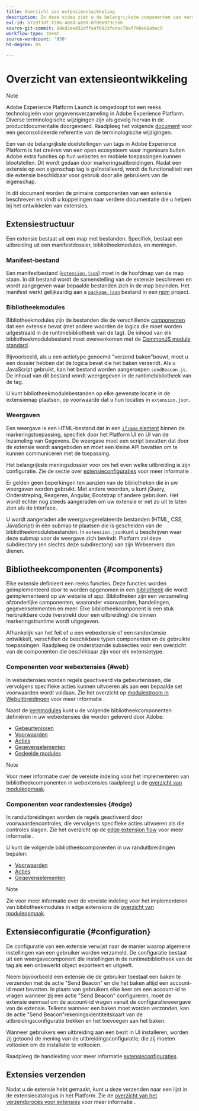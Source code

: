 ```yaml
---
title: Overzicht van extensieontwikkeling
description: In deze video ziet u de belangrijkste componenten van verschillende extensietypen en het ontwikkelingsproces voor extensies in Adobe Experience Platform.
exl-id: b72df3df-f206-488d-a690-0f086973c5b6
source-git-commit: 8ded2aed32dffa4f0923fedac7baf798e68a9ec9
workflow-type: tm+mt
source-wordcount: '950'
ht-degree: 0%

---
```


# Overzicht van extensieontwikkeling

>[!NOTE]
>
>Adobe Experience Platform Launch is omgedoopt tot een reeks technologieën voor gegevensverzameling in Adobe Experience Platform. Diverse terminologische wijzigingen zijn als gevolg hiervan in de productdocumentatie doorgevoerd. Raadpleeg het volgende [document](../term-updates.md) voor een geconsolideerde referentie van de terminologische wijzigingen.

Een van de belangrijkste doelstellingen van tags in Adobe Experience Platform is het creëren van een open ecosysteem waar ingenieurs buiten Adobe extra functies op hun websites en mobiele toepassingen kunnen blootstellen. Dit wordt gedaan door markeringsuitbreidingen. Nadat een extensie op een eigenschap tag is geïnstalleerd, wordt de functionaliteit van die extensie beschikbaar voor gebruik door alle gebruikers van de eigenschap.

In dit document worden de primaire componenten van een extensie beschreven en vindt u koppelingen naar verdere documentatie die u helpen bij het ontwikkelen van extensies.

## Extensiestructuur

Een extensie bestaat uit een map met bestanden. Specifiek, bestaat een uitbreiding uit een manifestdossier, bibliotheekmodules, en meningen.

### Manifest-bestand

Een manifestbestand ([`extension.json`](./manifest.md)) moet in de hoofdmap van de map staan. In dit bestand wordt de samenstelling van de extensie beschreven en wordt aangegeven waar bepaalde bestanden zich in de map bevinden. Het manifest werkt gelijkaardig aan a [`package.json`](https://docs.npmjs.com/files/package.json) bestand in een [npm](https://www.npmjs.com/) project.

### Bibliotheekmodules

Bibliotheekmodules zijn de bestanden die de verschillende [componenten](#components) dat een extensie bevat (met andere woorden de logica die moet worden uitgestraald in de runtimebibliotheek van de tag). De inhoud van elk bibliotheekmodulebestand moet overeenkomen met de [CommonJS module standard](https://nodejs.org/api/modules.html#modules-commonjs-modules).

Bijvoorbeeld, als u een actietype genoemd &quot;verzend baken&quot;bouwt, moet u een dossier hebben dat de logica bevat die het baken verzendt. Als u JavaScript gebruikt, kan het bestand worden aangeroepen `sendBeacon.js`. De inhoud van dit bestand wordt weergegeven in de runtimebibliotheek van de tag.

U kunt bibliotheekmodulebestanden op elke gewenste locatie in de extensiemap plaatsen, op voorwaarde dat u hun locaties in `extension.json`.

### Weergaven

Een weergave is een HTML-bestand dat in een [`iframe` element](https://developer.mozilla.org/en-US/docs/Web/HTML/Element/iframe) binnen de markeringstoepassing, specifiek door het Platform UI en UI van de Inzameling van Gegevens. De weergave moet een script bevatten dat door de extensie wordt aangeboden en moet een kleine API bevatten om te kunnen communiceren met de toepassing.

Het belangrijkste meningsdossier voor om het even welke uitbreiding is zijn configuratie. Zie de sectie over [extensieconfiguraties](#configuration) voor meer informatie .

Er gelden geen beperkingen ten aanzien van de bibliotheken die in uw weergaven worden gebruikt. Met andere woorden, u kunt jQuery, Onderstreping, Reageren, Angular, Bootstrap of andere gebruiken. Het wordt echter nog steeds aangeraden om uw extensie er net zo uit te laten zien als de interface.

U wordt aangeraden alle weergavegerelateerde bestanden (HTML, CSS, JavaScript) in één submap te plaatsen die is gescheiden van de bibliotheekmodulebestanden. In `extension.json`kunt u beschrijven waar deze submap voor de weergave zich bevindt. Platform zal deze subdirectory (en slechts deze subdirectory) van zijn Webservers dan dienen.

## Bibliotheekcomponenten {#components}

Elke extensie definieert een reeks functies. Deze functies worden geïmplementeerd door te worden opgenomen in een [bibliotheek](../ui/publishing/libraries.md) die wordt geïmplementeerd op uw website of app. Bibliotheken zijn een verzameling afzonderlijke componenten, waaronder voorwaarden, handelingen, gegevenselementen en meer. Elke bibliotheekcomponent is een stuk herbruikbare code (verstrekt door een uitbreiding) die binnen markeringstruntime wordt uitgegeven.

Afhankelijk van het feit of u een webextensie of een randextensie ontwikkelt, verschillen de beschikbare typen componenten en de gebruikte toepassingen. Raadpleeg de onderstaande subsecties voor een overzicht van de componenten die beschikbaar zijn voor elk extensietype.

### Componenten voor webextensies {#web}

In webextensies worden regels geactiveerd via gebeurtenissen, die vervolgens specifieke acties kunnen uitvoeren als aan een bepaalde set voorwaarden wordt voldaan. Zie het overzicht op [modulestroom in Webuitbreidingen](./web/flow.md) voor meer informatie .

Naast de [kernmodules](./web/core.md) kunt u de volgende bibliotheekcomponenten definiëren in uw webextensies die worden geleverd door Adobe:

* [Gebeurtenissen](./web/event-types.md)
* [Voorwaarden](./web/condition-types.md)
* [Acties](./web/action-types.md)
* [Gegevenselementen](./web/data-element-types.md)
* [Gedeelde modules](./web/shared.md)

>[!NOTE]
>
>Voor meer informatie over de vereiste indeling voor het implementeren van bibliotheekcomponenten in webextensies raadpleegt u de [overzicht van moduleopmaak](./web/format.md).

### Componenten voor randextensies {#edge}

In randuitbreidingen worden de regels geactiveerd door voorwaardencontroles, die vervolgens specifieke acties uitvoeren als die controles slagen. Zie het overzicht op de [edge extension flow](./edge/flow.md) voor meer informatie .

U kunt de volgende bibliotheekcomponenten in uw randuitbreidingen bepalen:

* [Voorwaarden](./edge/condition-types.md)
* [Acties](./edge/action-types.md)
* [Gegevenselementen](./edge/data-element-types.md)

>[!NOTE]
>
>Zie voor meer informatie over de vereiste indeling voor het implementeren van bibliotheekmodules in edge extensions de [overzicht van moduleopmaak](./edge/format.md).

## Extensieconfiguratie {#configuration}

De configuratie van een extensie verwijst naar de manier waarop algemene instellingen van een gebruiker worden verzameld. De configuratie bestaat uit een weergavecomponent die instellingen in de runtimebibliotheek van de tag als een onbewerkt object exporteert en uitgeeft.

Neem bijvoorbeeld een extensie die de gebruiker toestaat een baken te verzenden met de actie &quot;Send Beacon&quot; en die het baken altijd een account-id moet bevatten. In plaats van gebruikers elke keer om een account-id te vragen wanneer zij een actie &quot;Send Beacon&quot; configureren, moet de extensie eenmaal om de account-id vragen vanuit de configuratieweergave van de extensie. Telkens wanneer een baken moet worden verzonden, kan de actie &quot;Send Beacon&quot;rekeningsidentiteitskaart van de uitbreidingsconfiguratie trekken en het toevoegen aan het baken.

Wanneer gebruikers een uitbreiding aan een bezit in UI installeren, worden zij getoond de mening van de uitbreidingsconfiguratie, die zij moeten voltooien om de installatie te voltooien.

Raadpleeg de handleiding voor meer informatie [extensieconfiguraties](./configuration.md).

## Extensies verzenden

Nadat u de extensie hebt gemaakt, kunt u deze verzenden naar een lijst in de extensiecatalogus in het Platform. Zie de [overzicht van het verzendproces voor extensies](./submit/overview.md) voor meer informatie .
